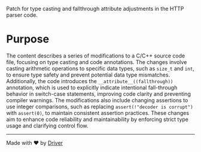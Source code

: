 <!--------------------------------------------------------------------------------->
<!-- IMPORTANT: This file is auto-generated by Driver (https://driver.ai). -------->
<!-- Manual edits may be overwritten on future commits. --------------------------->
<!--------------------------------------------------------------------------------->

Patch for type casting and fallthrough attribute adjustments in the HTTP parser code.

# Purpose
The content describes a series of modifications to a C/C++ source code file, focusing on type casting and code annotations. The changes involve casting arithmetic operations to specific data types, such as `size_t` and `int`, to ensure type safety and prevent potential data type mismatches. Additionally, the code introduces the `__attribute__((fallthrough))` annotation, which is used to explicitly indicate intentional fall-through behavior in switch-case statements, improving code clarity and preventing compiler warnings. The modifications also include changing assertions to use integer comparisons, such as replacing `assert(!"decoder is corrupt")` with `assert(0)`, to maintain consistent assertion practices. These changes aim to enhance code reliability and maintainability by enforcing strict type usage and clarifying control flow.

---
Made with ❤️ by [Driver](https://www.driver.ai/)
